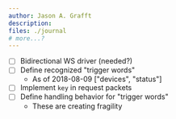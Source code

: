 ```yaml
---
author: Jason A. Grafft
description: 
files: ./journal
# more...?
---
```

- [ ] Bidirectional WS driver (needed?)
- [ ] Define recognized "trigger words"
    - As of 2018-08-09 ["devices", "status"]
- [ ] Implement `key` in request packets
- [ ] Define handling behavior for "trigger words"
    - These are creating fragility